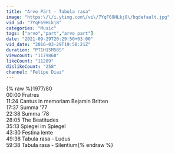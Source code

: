 ```yaml
---
title: "Arvo Pärt - Tabula rasa"
image: "https:\/\/i.ytimg.com\/vi\/7YqF69HLkj8\/hqdefault.jpg"
vid_id: "7YqF69HLkj8"
categories: "Music"
tags: ["arvo","part","arvo part"]
date: "2021-09-29T20:29:50+03:00"
vid_date: "2016-03-29T19:58:21Z"
duration: "PT1H15M58S"
viewcount: "1179868"
likeCount: "11209"
dislikeCount: "258"
channel: "Felipe Diaz"
---
```

{% raw %}1977/80 <br />00:00 Fratres<br />11:24 Cantus in memoriam Bejamin Britten<br />17:37 Summa '77<br />22:38 Summa '78<br />28:05 The Beatitudes<br />35:13 Spiegel im Spiegel<br />43:30 Festina lente<br />49:38 Tabula rasa - Ludus<br />59:38 Tabula rasa - Silentium{% endraw %}
